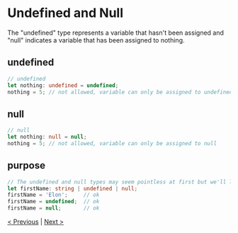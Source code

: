 # Undefined and Null

The "undefined" type represents a variable that hasn't been assigned and "null" indicates a variable that has been assigned to nothing.

## undefined

```typescript
// undefined
let nothing: undefined = undefined;
nothing = 5; // not allowed, variable can only be assigned to undefined
```

## null

```typescript
// null
let nothing: null = null;
nothing = 5; // not allowed, variable can only be assigned to null
```

## purpose
```typescript
// The undefined and null types may seem pointless at first but we'll later see how they can be used in union types like this:
let firstName: string | undefined | null;
firstName = 'Elon';     // ok
firstName = undefined;  // ok
firstName = null;       // ok
```

[< Previous](basic-types.md) | [Next >](any-and-unknown.md)
